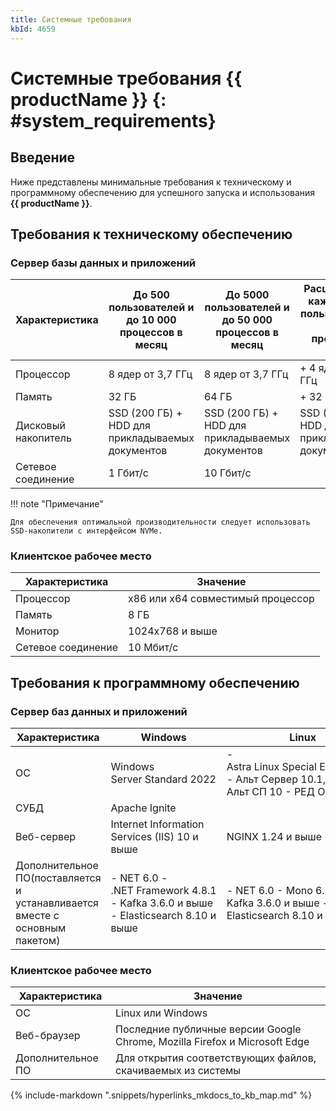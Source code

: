 ```yaml
---
title: Системные требования
kbId: 4659
---
```


# Системные требования {{ productName }} {: #system_requirements}

## Введение

Ниже представлены минимальные требования к техническому и программному обеспечению для успешного запуска и использования **{{ productName }}**.

## Требования к техническому обеспечению

### Сервер базы данных и приложений

| Характеристика | До 500 пользователей и до 10 000 процессов в месяц | До 5000 пользователей и до 50 000 процессов в месяц | Расширение на каждые 4000 пользователей и 30 000 процессов в месяц |
| --- | --- | --- | --- |
| Процессор | 8 ядер от 3,7 ГГц | 8 ядер от 3,7 ГГц | + 4 ядра от 3,7 ГГц |
| Память | 32 ГБ | 64 ГБ | + 32 ГБ |
| Дисковый накопитель | SSD (200 ГБ) + HDD для прикладываемых документов | SSD (200 ГБ) + HDD для прикладываемых документов | SSD (200 ГБ) + HDD для прикладываемых документов |
| Сетевое соединение | 1 Гбит/с | 10 Гбит/с |  |

!!! note "Примечание"

    Для обеспечения оптимальной производительности следует использовать SSD-накопители с интерфейсом NVMe.

### Клиентское рабочее место

| Характеристика | Значение                          |
| ------------------ | --------------------------------- |
| Процессор          | x86 или x64 совместимый процессор |
| Память             | 8 ГБ                              |
| Монитор            | 1024x768 и выше                   |
| Сетевое соединение | 10 Мбит/с                         |

## Требования к программному обеспечению

### Сервер баз данных и приложений

| Характеристика | Windows | Linux |
| --- | --- | --- |
| ОС | Windows Server Standard 2022 | - Astra Linux Special Edition 1.7.5 - Альт Сервер 10.1, Альт СП 10 - РЕД ОС 8 |
| СУБД | Apache Ignite | |
| Веб-сервер | Internet Information Services (IIS) 10 и выше | NGINX 1.24 и выше |
| Дополнительное ПО(поставляется и устанавливается вместе с основным пакетом) | - NET 6.0 - .NET Framework 4.8.1 - Kafka 3.6.0 и выше - Elasticsearch 8.10 и выше | - NET 6.0 - Mono 6.12 - Kafka 3.6.0 и выше - Elasticsearch 8.10 и выше |

### Клиентское рабочее место

| Характеристика | Значение                                                                   |
| ------------------ | -------------------------------------------------------------------------- |
| ОС                 | Linux или Windows                                                          |
| Веб-браузер        | Последние публичные версии Google Chrome, Mozilla Firefox и Microsoft Edge |
| Дополнительное ПО  | Для открытия соответствующих файлов, скачиваемых из системы                |

{% include-markdown ".snippets/hyperlinks_mkdocs_to_kb_map.md" %}